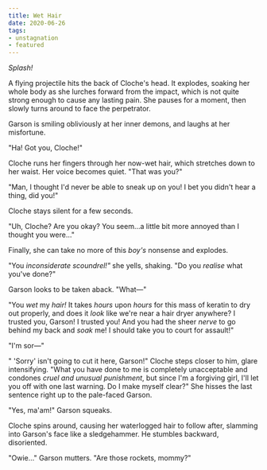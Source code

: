 ```yaml
---
title: Wet Hair
date: 2020-06-26
tags:
- unstagnation
- featured
---
```


*Splash!*

A flying projectile hits the back of Cloche's head. It explodes, soaking her whole body as she lurches forward from the impact, which is not quite strong enough to cause any lasting pain. She pauses for a moment, then slowly turns around to face the perpetrator.
<!-- more -->

Garson is smiling obliviously at her inner demons, and laughs at her misfortune.

"Ha! Got you, Cloche!" 

Cloche runs her fingers through her now-wet hair, which stretches down to her waist. Her voice becomes quiet. "That was you?"

"Man, I thought I'd never be able to sneak up on you! I bet you didn't hear a thing, did you!"

Cloche stays silent for a few seconds.

"Uh, Cloche? Are you okay? You seem…a little bit more annoyed than I thought you were…"

Finally, she can take no more of this *boy's* nonsense and explodes.

"You *inconsiderate* *scoundrel!"* she yells, shaking. "Do you *realise* what you've done?"

Garson looks to be taken aback. "What—"

"You *wet* my *hair!* It takes *hours* upon *hours* for this mass of keratin to dry out properly, and does it *look* like we're near a hair dryer anywhere? I trusted you, Garson! I trusted you! And you had the sheer *nerve* to go behind my back and *soak* me! I should take you to court for assault!"

"I'm sor—"

" 'Sorry' isn't going to cut it here, Garson!" Cloche steps closer to him, glare intensifying. "What you have done to me is completely unacceptable and condones *cruel and unusual punishment*, but since I'm a forgiving girl, I'll let you off with one last warning. Do I make myself clear?" She hisses the last sentence right up to the pale-faced Garson.

"Yes, ma'am!" Garson squeaks.

Cloche spins around, causing her waterlogged hair to follow after, slamming into Garson's face like a sledgehammer. He stumbles backward, disoriented.

"Owie…" Garson mutters. "Are those rockets, mommy?"
